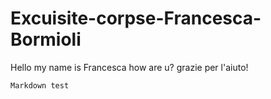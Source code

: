 # Excuisite-corpse-Francesca-Bormioli
Hello my name is Francesca 
how are u?
grazie per l'aiuto!
```bash
Markdown test
```